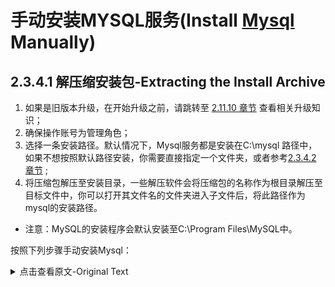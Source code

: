 # 手动安装MYSQL服务(Install [Mysql](https://dev.mysql.com/doc/refman/8.0/en/windows-extract-archive.html) Manually)

## 2.3.4.1 解压缩安装包-Extracting the Install Archive

1. 如果是旧版本升级，在开始升级之前，请跳转至 [2.11.10 章节](https://dev.mysql.com/doc/refman/8.0/en/windows-upgrading.html) 查看相关升级知识；
2. 确保操作账号为管理角色；
3. 选择一条安装路径。默认情况下，Mysql服务都是安装在C:\mysql 路径中，如果不想按照默认路径安装，你需要直接指定一个文件夹，或者参考[2.3.4.2 章节](https://dev.mysql.com/doc/refman/8.0/en/windows-create-option-file.html) ;
4. 将压缩包解压至安装目录，一些解压软件会将压缩包的名称作为根目录解压至目标文件中，你可以打开其文件名的文件夹进入子文件后，将此路径作为mysql的安装路径。
  * 注意：MySQL的安装程序会默认安装至C:\Program Files\MySQL中。

按照下列步骤手动安装Mysql：
<details>
<summary>点击查看原文-Original Text</summary>
To install MySQL manually, do the following: </br>
1. If you are upgrading from a previous version please refer to Section 2.11.10, “Upgrading MySQL on Windows”, before beginning the upgrade process.</br>
2. Make sure that you are logged in as a user with administrator privileges.</br>
3. Choose an installation location. Traditionally, the MySQL server is installed in C:\mysql. If you do not install MySQL at C:\mysql, you must specify the path to the install directory during startup or in an option file. See Section 2.3.4.2, “Creating an Option File”.</br>
4. Extract the install archive to the chosen installation location using your preferred file-compression tool. Some tools may extract the archive to a folder within your chosen installation location. If this occurs, you can move the contents of the subfolder into the chosen installation location.</br>
* Note: The MySQL Installer installs MySQL under C:\Program Files\MySQL.
</details>
